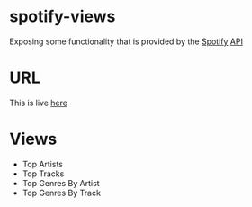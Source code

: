 # spotify-views
Exposing some functionality that is provided by the [Spotify](https://www.spotify.com/us/) [API](https://developer.spotify.com/documentation/web-api/)

# URL
This is live [here](BQBTQZm6pl58bEIvsuPFqGbk-iCbeMwOYskdDQeGYWh-6npjpsQmo7Myh5Za018leTm_WbAgXI0fpcNTibdxDb1rkjfU-GtgR7_8CYIU-4A0hTOAES1TuXqiFzq5dsqh7XiCRGT1_CtOVEgUxKU5jj43jw)

# Views
- Top Artists
- Top Tracks
- Top Genres By Artist
- Top Genres By Track
